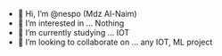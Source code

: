 - 👋 Hi, I’m @nespo (Mdz Al-Naim)
- 👀 I’m interested in ... Nothing
- 🌱 I’m currently studying ... IOT
- 💞️ I’m looking to collaborate on ... any IOT, ML project

<!---
nespo/nespo is a ✨ special ✨ repository because its `README.md` (this file) appears on your GitHub profile.
You can click the Preview link to take a look at your changes.
--->
